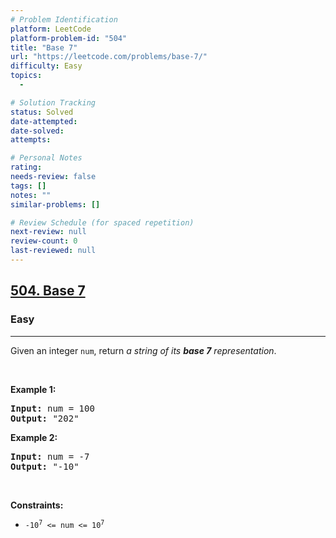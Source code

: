 ```yaml
---
# Problem Identification
platform: LeetCode
platform-problem-id: "504"
title: "Base 7"
url: "https://leetcode.com/problems/base-7/"
difficulty: Easy
topics:
  -

# Solution Tracking
status: Solved
date-attempted:
date-solved:
attempts:

# Personal Notes
rating:
needs-review: false
tags: []
notes: ""
similar-problems: []

# Review Schedule (for spaced repetition)
next-review: null
review-count: 0
last-reviewed: null
---
```


<h2><a href="https://leetcode.com/problems/base-7/">504. Base 7</a></h2><h3>Easy</h3><hr><div><p>Given an integer <code>num</code>, return <em>a string of its <strong>base 7</strong> representation</em>.</p>

<p>&nbsp;</p>
<p><strong class="example">Example 1:</strong></p>
<pre><strong>Input:</strong> num = 100
<strong>Output:</strong> "202"
</pre><p><strong class="example">Example 2:</strong></p>
<pre><strong>Input:</strong> num = -7
<strong>Output:</strong> "-10"
</pre>
<p>&nbsp;</p>
<p><strong>Constraints:</strong></p>

<ul>
	<li><code>-10<sup>7</sup> &lt;= num &lt;= 10<sup>7</sup></code></li>
</ul>
</div>